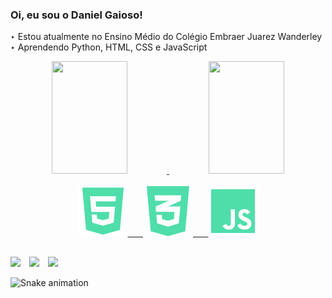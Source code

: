 ### Oi, eu sou o Daniel Gaioso!

‣ Estou atualmente no Ensino Médio do Colégio Embraer Juarez Wanderley <br>
‣ Aprendendo Python, HTML, CSS e JavaScript

<div align="center">
    <a href="https://github.com/danielgaioso">
  <img height="180em" width="49%" src="https://github-readme-stats.vercel.app/api?username=danielgaioso&show_icons=true&theme=dark&bg_color=13171C&include_all_commits=true&count_private=true&icon_color=4FDEA9"/>
  <img height="180em" width="49%" src="https://github-readme-stats.vercel.app/api/top-langs/?username=danielgaioso&layout=compact&langs_count=7&theme=dark&bg_color=13171C&icon_color=4FDEA9"/>
</div>
<div style="display: inline_block"><br>
  <div align="center">
    <img src="imgs\html5-svgrepo-com.svg">⠀⠀
    <img src="imgs\css3-svgrepo-com.svg">⠀⠀
    <img src="imgs\js-svgrepo-com.svg">
  </div>
<!-- 
 <img align="center" alt="Rafa-Ts" height="30" width="40" src="https://raw.githubusercontent.com/devicons/devicon/master/icons/typescript/typescript-plain.svg">
 <img align="center" alt="Rafa-React" height="30" width="40" src="https://raw.githubusercontent.com/devicons/devicon/master/icons/react/react-original.svg">
 <img align="center" alt="Rafa-Csharp" height="30" width="40" src="https://raw.githubusercontent.com/devicons/devicon/master/icons/csharp/csharp-original.svg"> 
   --> 
  <!--<img align="right" alt="dan-gif" height="150" style="border-radius:150px;" src="https://github.com/danielgaioso/danielgaioso/blob/main/Untitled%20design.gif">-->
</div>
  
  ##
 
<div> 
  <a href="https://instagram.com/odanielgaioso" target="_blank"><img src="https://img.shields.io/badge/-Instagram-%23E4405F?style=for-the-badge&logo=instagram&logoColor=white&color=13171C" target="_blank"></a>⠀
  <a href = "mailto:odanielgaioso@gmail.com"><img src="https://img.shields.io/badge/-Gmail-%23333?style=for-the-badge&logo=gmail&logoColor=white&color=13171C" target="_blank"></a>⠀
  <a href="https://www.linkedin.com/in/danielgaioso" target="_blank"><img src="https://img.shields.io/badge/-LinkedIn-%230077B5?style=for-the-badge&logo=linkedin&logoColor=white&color=13171C" target="_blank"></a> 
 
  ![Snake animation](https://github.com/danielgaioso/danielgaioso/blob/output/github-contribution-grid-snake.svg)
 </div>
